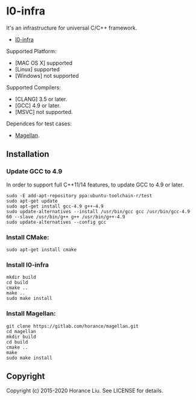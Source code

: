 # l0-infra

It's an infrastructure for universal C/C++ framework.

* [l0-infra](http://gitlab.com/horance/l0-infra)

Supported Platform:
* [MAC OS X] supported
* [Linux] supported
* [Windows] not supported

Supported Compilers:
* [CLANG] 3.5 or later.
* [GCC] 4.9 or later.
* [MSVC] not supported.

Dependces for test cases:
* [Magellan](http://gitlab.com/horance/magellan).

## Installation

### Update GCC to 4.9

In order to support full C++11/14 features, to update GCC to 4.9 or later.

    sudo -E add-apt-repository ppa:ubuntu-toolchain-r/test
    sudo apt-get update
    sudo apt-get install gcc-4.9 g++-4.9
    sudo update-alternatives --install /usr/bin/gcc gcc /usr/bin/gcc-4.9 60 --slave /usr/bin/g++ g++ /usr/bin/g++-4.9
    sudo update-alternatives --config gcc

### Install CMake:

    sudo apt-get install cmake
  
### Install l0-infra 

    mkdir build
    cd build
    cmake ..
    make ..
    sudo make install

### Install Magellan:

    git clone https://gitlab.com/horance/magellan.git
    cd magellan
    mkdir build
    cd build
    cmake ..
    make
    sudo make install

## Copyright
Copyright (c) 2015-2020 Horance Liu. See LICENSE for details.
